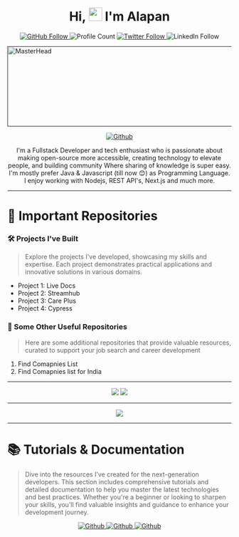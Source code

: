 <h1 align="center"> Hi, <img src="https://media.giphy.com/media/hvRJCLFzcasrR4ia7z/giphy.gif" width="30px"/> I'm Alapan </h1>

<p align="center">
    <a href="https://github.com/Developer-RONNIE">
        <img src="https://img.shields.io/github/followers/Developer-RONNIE?label=Follow&style=social" alt="GitHub Follow">
    </a>
    <img src="https://komarev.com/ghpvc/?username=Developer-RONNIE" alt="Profile Count">
    <a href="https://x.com/ronnie002_">
        <img src="https://img.shields.io/twitter/follow/ronnie002_?style=social" alt="Twitter Follow">
    <a href="https://www.linkedin.com/in/alapan-banerjee/">
      </a>
      <img src="https://img.shields.io/badge/LinkedIn-1.1k-blue?style=social&logo=linkedin" alt="LinkedIn Follow">
    </a>
</p>


<a href="">
    <img src="https://shorturl.at/M3s0Z" alt="MasterHead"  style="width: 1080px; height: 180px;">
</a>

<p align="center">
    <a href="https://github.com/Developer-RONNIE/Developer-RONNIE/blob/main/MyTechStack.md"  align="left" alt="Github" title="github">
        <img src="https://img.shields.io/badge/Checkout--My--Tech--Stack-blue?style=for-the-badge&logo=github&logoColor=white" alt="Github"/>
    </a> 
</p>


<p align="center">
  I'm a Fullstack Developer and tech enthusiast who is passionate about making open-source more accessible, creating technology to elevate people, and building community Where sharing of knowledge is super easy. I'm mostly prefer Java & Javascript (till now 😊) as Programming Language. I enjoy working with Nodejs, REST API's, Next.js and much more.  
</p>



----

# 📁 Important Repositories

### 🛠️ Projects I've Built

> Explore the projects I've developed, showcasing my skills and expertise. Each project demonstrates practical applications and innovative solutions in various domains.

- Project 1: Live Docs 
- Project 2: Streamhub
- Project 3: Care Plus
- Project 4: Cypress


### 🔗 Some Other Useful Repositories

> Here are some additional repositories that provide valuable resources, curated to support your job search and career development

1. Find Comapnies List
2. Find Comapnies list for India 



____ 




<div align="center">
    <img src="https://github-profile-summary-cards.vercel.app/api/cards/repos-per-language?username=Developer-RONNIE&theme=github">
    <img src="https://github-profile-summary-cards.vercel.app/api/cards/stats?username=Developer-RONNIE&theme=github">
</div>

----


<p align="center">
  <img  src="https://streak-stats.demolab.com?user=Developer-RONNIE&theme=highcontrast&hide_border=true&border_radius=5&card_width=800?v=1">
</p>

---

# 📚 Tutorials & Documentation

> Dive into the resources I’ve created for the next-generation developers. This section includes comprehensive tutorials and detailed documentation to help you master the latest technologies and best practices. Whether you're a beginner or looking to sharpen your skills, you'll find valuable insights and guidance to enhance your development journey.

<p align="center">
    <a href="https://github.com/Developer-RONNIE/complete-leetcode-solutions"  align="left" alt="Github" title="github">
        <img src="https://img.shields.io/badge/Complete--Leetcode--Solutions-D2B48C?style=for-the-badge&logo=github&logoColor=white" alt="Github"/>
    </a>
    <a href="https://github.com/Developer-RONNIE/DSA-Bootcamp-Java"  align="left" alt="Github" title="github">
        <img src="https://img.shields.io/badge/Complete--DSA--Java-blue?style=for-the-badge&logo=github&logoColor=white" alt="Github"/>
    </a>
    <a href="https://github.com/Developer-RONNIE/JS-Tutorial"  align="left" alt="Github" title="github">
        <img src="https://img.shields.io/badge/Complete--JavaScript--Tutorial-D2B48C?style=for-the-badge&logo=github&logoColor=white" alt="Github"/>
    </a>
    
</p>






















